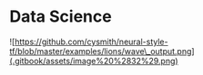 # Data Science

![https://github.com/cysmith/neural-style-tf/blob/master/examples/lions/wave\_output.png](.gitbook/assets/image%20%2832%29.png)

